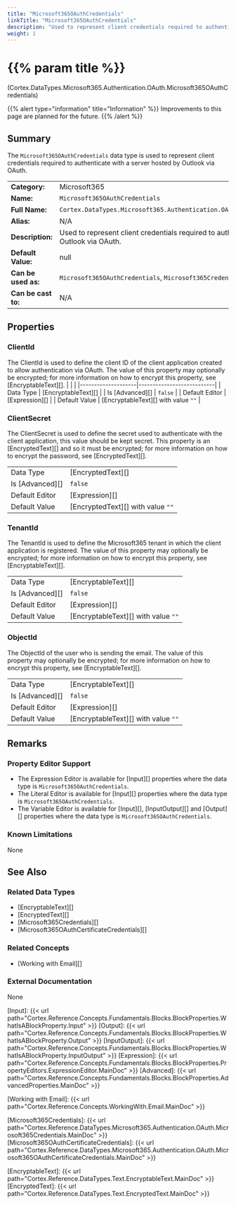 ```yaml
---
title: "Microsoft365OAuthCredentials"
linkTitle: "Microsoft365OAuthCredentials"
description: "Used to represent client credentials required to authenticate with a server hosted by Outlook via OAuth."
weight: 1
---
```


# {{% param title %}}

<p class="namespace">(Cortex.DataTypes.Microsoft365.Authentication.OAuth.Microsoft365OAuthCredentials)</p>

{{% alert type="information" title="Information" %}} Improvements to this page are planned for the future. {{% /alert %}}

## Summary

The `Microsoft365OAuthCredentials` data type is used to represent client credentials required to authenticate with a server hosted by Outlook via OAuth.

| | |
|-|-|
| **Category:**          | Microsoft365                                            |
| **Name:**              | `Microsoft365OAuthCredentials`                                      |
| **Full Name:**         | `Cortex.DataTypes.Microsoft365.Authentication.OAuth.Microsoft365OAuthCredentials`         |
| **Alias:**             | N/A                                                    |
| **Description:**       | Used to represent client credentials required to authenticate with a server hosted by Outlook via OAuth. |
| **Default Value:**     | null                                                   |
| **Can be used as:**    | `Microsoft365OAuthCredentials`, `Microsoft365Credentials`, `Object`, `dynamic`                 |
| **Can be cast to:**    | N/A                                                    |

## Properties

### ClientId

The ClientId is used to define the client ID of the client application created to allow authentication via OAuth. The value of this property may optionally be encrypted; for more information on how to encrypt this property, see [EncryptableText][].
| | |
|--------------------|---------------------------|
| Data Type | [EncryptableText][] |
| Is [Advanced][] | `false` |
| Default Editor | [Expression][] |
| Default Value | [EncryptableText][] with value `""` |

### ClientSecret

The ClientSecret is used to define the secret used to authenticate with the client application, this value should be kept secret. This property is an [EncryptedText][] and so it must be encrypted; for more information on how to encrypt the password, see [EncryptedText][].

| | |
|--------------------|---------------------------|
| Data Type | [EncryptedText][] |
| Is [Advanced][] | `false` |
| Default Editor | [Expression][] |
| Default Value | [EncryptedText][] with value `""` |

### TenantId

The TenantId is used to define the Microsoft365 tenant in which the client application is registered. The value of this property may optionally be encrypted; for more information on how to encrypt this property, see [EncryptableText][].

| | |
|--------------------|---------------------------|
| Data Type | [EncryptableText][] |
| Is [Advanced][] | `false` |
| Default Editor | [Expression][] |
| Default Value | [EncryptableText][] with value `""` |

### ObjectId

The ObjectId of the user who is sending the email. The value of this property may optionally be encrypted; for more information on how to encrypt this property, see [EncryptableText][].

| | |
|--------------------|---------------------------|
| Data Type | [EncryptableText][] |
| Is [Advanced][] | `false` |
| Default Editor | [Expression][] |
| Default Value | [EncryptableText][] with value `""` |

## Remarks

### Property Editor Support

- The Expression Editor is available for [Input][] properties where the data type is `Microsoft365OAuthCredentials`.
- The Literal Editor is available for [Input][] properties where the data type is `Microsoft365OAuthCredentials`.
- The Variable Editor is available for [Input][], [InputOutput][] and [Output][] properties where the data type is `Microsoft365OAuthCredentials`.

### Known Limitations

None

## See Also

### Related Data Types

- [EncryptableText][]
- [EncryptedText][]
- [Microsoft365Credentials][]
- [Microsoft365OAuthCertificateCredentials][]

### Related Concepts

- [Working with Email][]

### External Documentation

None

[Input]: {{< url path="Cortex.Reference.Concepts.Fundamentals.Blocks.BlockProperties.WhatIsABlockProperty.Input" >}}
[Output]: {{< url path="Cortex.Reference.Concepts.Fundamentals.Blocks.BlockProperties.WhatIsABlockProperty.Output" >}}
[InputOutput]: {{< url path="Cortex.Reference.Concepts.Fundamentals.Blocks.BlockProperties.WhatIsABlockProperty.InputOutput" >}}
[Expression]: {{< url path="Cortex.Reference.Concepts.Fundamentals.Blocks.BlockProperties.PropertyEditors.ExpressionEditor.MainDoc" >}}
[Advanced]: {{< url path="Cortex.Reference.Concepts.Fundamentals.Blocks.BlockProperties.AdvancedProperties.MainDoc" >}}

[Working with Email]: {{< url path="Cortex.Reference.Concepts.WorkingWith.Email.MainDoc" >}}

[Microsoft365Credentials]: {{< url path="Cortex.Reference.DataTypes.Microsoft365.Authentication.OAuth.Microsoft365Credentials.MainDoc" >}}
[Microsoft365OAuthCertificateCredentials]: {{< url path="Cortex.Reference.DataTypes.Microsoft365.Authentication.OAuth.Microsoft365OAuthCertificateCredentials.MainDoc" >}}

[EncryptableText]: {{< url path="Cortex.Reference.DataTypes.Text.EncryptableText.MainDoc" >}}
[EncryptedText]: {{< url path="Cortex.Reference.DataTypes.Text.EncryptedText.MainDoc" >}}

